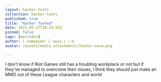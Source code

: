 ```yaml
---
layout: hacker-toots
collection: hacker-toots
published: true
title: "Hacker Tooted"
date: 2023-05-27T20:24:53Z
pinned: false
tags: [mastodon]
author: ⸸ commander ░ nova ⸸ :~$
avatar: /assets/media_attachments/hacker-nova.png

---
```


<p>I don&#39;t know if Riot Games still has a troubling workplace or not but if they&#39;ve managed to overcome their issues, I think they should just make an MMO out of these League characters and world</p>


